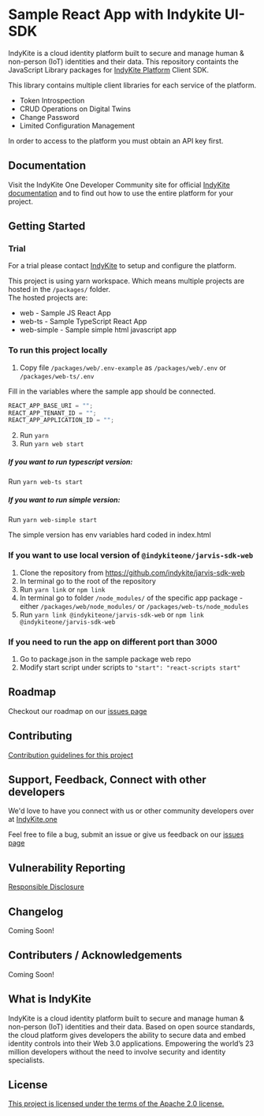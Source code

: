 # Sample React App with Indykite UI-SDK

IndyKite is a cloud identity platform built to secure and manage human & non-person (IoT) identities and their data. This repository containts the JavaScript Library packages for [IndyKite Platform](https://indykite.com/platform) Client SDK.

This library contains multiple client libraries for each service of the platform.

- Token Introspection
- CRUD Operations on Digital Twins
- Change Password
- Limited Configuration Management

In order to access to the platform you must obtain an API key first.

## Documentation

Visit the IndyKite One Developer Community site for official [IndyKite documentation](https://indykite.one/blog?category=5e3e9297-3451-4b52-91ee-8027dcd1789c) and to find out how to use the entire platform for your project.

## Getting Started

### Trial

For a trial please contact [IndyKite](https://indykite.com/trial) to setup and
configure the platform.

This project is using yarn workspace. Which means multiple projects are hosted in the `/packages/` folder.  
The hosted projects are:

- web - Sample JS React App
- web-ts - Sample TypeScript React App
- web-simple - Sample simple html javascript app

### To run this project locally

1. Copy file `/packages/web/.env-example` as `/packages/web/.env` or `/packages/web-ts/.env`

Fill in the variables where the sample app should be connected.

```javascript
REACT_APP_BASE_URI = "";
REACT_APP_TENANT_ID = "";
REACT_APP_APPLICATION_ID = "";
```

2. Run `yarn`
3. Run `yarn web start`

##### If you want to run typescript version:

Run `yarn web-ts start`

##### If you want to run simple version:

Run `yarn web-simple start`

The simple version has env variables hard coded in index.html

### If you want to use local version of `@indykiteone/jarvis-sdk-web`

1. Clone the repository from https://github.com/indykite/jarvis-sdk-web
2. In terminal go to the root of the repository
3. Run `yarn link` or `npm link`
4. In terminal go to folder `/node_modules/` of the specific app package - either
   `/packages/web/node_modules/` or `/packages/web-ts/node_modules`
5. Run `yarn link @indykiteone/jarvis-sdk-web` or `npm link @indykiteone/jarvis-sdk-web`

### If you need to run the app on different port than 3000

1. Go to package.json in the sample package web repo
2. Modify start script under scripts to `"start": "react-scripts start"`

## Roadmap

Checkout our roadmap on our [issues page](https://github.com/indykite/jarvis-sdk-web-sample-app-react/issues)

## Contributing

[Contribution guidelines for this project](contributing.md)

## Support, Feedback, Connect with other developers

We'd love to have you connect with us or other community developers over at [IndyKite.one](https://indykite.one)

Feel free to file a bug, submit an issue or give us feedback on our [issues page](https://github.com/indykite/jarvis-sdk-web-sample-app-react/issues)

## Vulnerability Reporting

[Responsible Disclosure](responsible_disclosure.md)

## Changelog

Coming Soon!

## Contributers / Acknowledgements

Coming Soon!

## What is IndyKite

IndyKite is a cloud identity platform built to secure and manage human & non-person (IoT) identities and their data. Based on open source standards, the cloud platform gives developers the ability to secure data and embed identity controls into their Web 3.0 applications. Empowering the world’s 23 million developers without the need to involve security and identity specialists.

## License

[This project is licensed under the terms of the Apache 2.0 license.](LICENSE)
